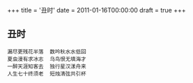 +++
title = '丑时'
date = 2011-01-16T00:00:00
draft = true
+++
## 丑时

```text
漏尽更残花半落  数吟秋水水低回
夏虫漫有求冰志  乌鸟恨无填海才
一醉天涯知客去  独行星汉漾舟来
人生七十终须老  短烛清弦共引杯
```
